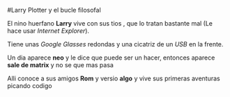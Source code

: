 #Larry Plotter y el bucle filosofal

El nino huerfano **Larry** vive con sus tios , que lo tratan bastante mal
(Le hace usar *Internet Explorer*).

Tiene unas *Google Glasses* redondas y una cicatriz de un *USB* en la frente.

Un dia aparece **neo** y le dice que puede ser un hacer, entonces aparece
**sale de matrix** y no se que mas pasa

Alli conoce a sus amigos **Rom** y versio **algo** y vive sus primeras aventuras picando codigo
